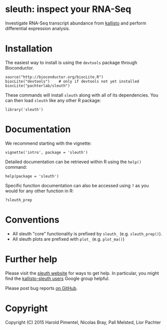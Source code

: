 # sleuth: inspect your RNA-Seq

Investigate RNA-Seq transcript abundance from
[kallisto](https://github.com/pimentel/kallisto) and perform differential expression
analysis.

# Installation

The easiest way to install is using the `devtools` package through Bioconductor.

```{r}
source("http://bioconductor.org/biocLite.R")
biocLite("devtools")    # only if devtools not yet installed
biocLite("pachterlab/sleuth")
```

These commands will install `sleuth` along with all of its dependencies. You
can then load `sleuth` like any other R package:

```{r}
library('sleuth')
```

# Documentation

We recommend starting with the vignette:

```{r}
vignette('intro', package = 'sleuth')
```

Detailed documentation can be retrieved within R using the `help()` command:

```{r}
help(package = 'sleuth')
```

Specific function documentation can also be accessed using `?` as you would for
any other function in R:

```{r}
?sleuth_prep
```

# Conventions

- All sleuth "core" functionality is prefixed by `sleuth_` (e.g.
`sleuth_prep()`).
- All sleuth plots are prefixed with `plot_` (e.g. `plot_ma()`)


# Further help

Please visit the [sleuth website](https://pachterlab.github.io/sleuth) for
ways to get help. In particular, you might find the [kallisto-sleuth
users](https://groups.google.com/forum/#!forum/kallisto-sleuth-users) Google
group helpful.

Please post bug reports [on GitHub](https://github.com/pachterlab/sleuth/issues).

# Copyright

Copyright (C) 2015  Harold Pimentel, Nicolas Bray, Pall Melsted, Lior Pachter
